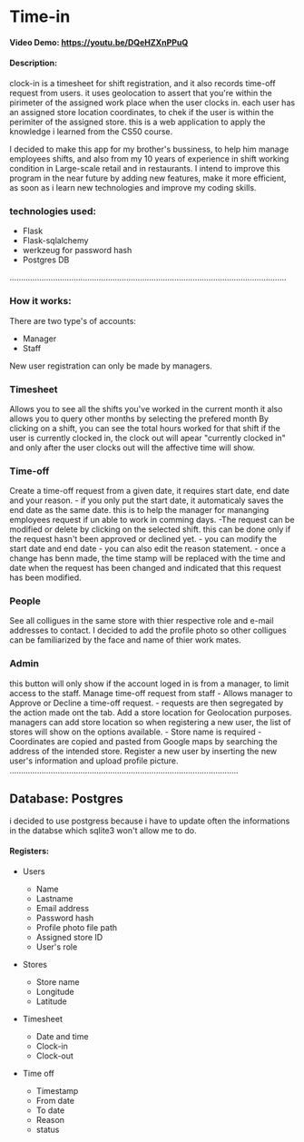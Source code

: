 # Time-in

#### Video Demo: https://youtu.be/DQeHZXnPPuQ

#### Description:

clock-in is a timesheet for shift registration, and it also records time-off request from users.
it uses geolocation to assert that you're within the pirimeter of the assigned work place when the user clocks in.
each user has an assigned store location coordinates, to chek if the user is within the perimiter of the assigned store.
this is a web application to apply the knowledge i learned from the CS50 course.

I decided to make this app for my brother's bussiness, to help him manage employees shifts, and also from my 10 years of experience in shift working condition in Large-scale retail and in restaurants.
I intend to improve this program in the near future by adding new features, make it more efficient, as soon as i learn new technologies and improve my coding skills.

### technologies used:
- Flask
- Flask-sqlalchemy
- werkzeug for password hash
- Postgres DB

.........................................................................................................................

### How it works:

There are two type's of accounts:
- Manager
- Staff

New user registration can only be made by managers.

### Timesheet
Allows you to see all the shifts you've worked in the current month
it also allows you to query other months by selecting the prefered month
By clicking on a shift, you can see the total hours worked for that shift
if the user is currently clocked in, the clock out will apear "currently clocked in" and only after the user clocks out will the affective time will show.


### Time-off
Create a time-off request from a given date, it requires start date, end date and your reason.
    - if you only put the start date, it automaticaly saves the end date as the same date.
    this is to help the manager for mananging employees request if un able to work in comming days.
-The request can be modified or delete by clicking on the selected shift. this can be done only if the request hasn't been approved or declined yet.
    - you can modify the start date and end date
    - you can also edit the reason statement.
      - once a change has benn made, the time stamp will be replaced with the time and date when the request has been changed and indicated that this request has been modified.

### People
See all colligues in the same store with thier respective role and e-mail addresses to contact. I decided to add the profile photo so other colligues can be familiarized by the face and name of thier work mates.

### Admin
this button will only show if the account loged in is from a manager, to limit access to the staff.
 Manage time-off request from staff
    -  Allows manager to Approve or Decline a time-off request.
    -  requests are then segregated by the action made ont the tab.
 Add a store location for Geolocation purposes.
  managers can add store location so when registering a new user, the list of stores will show on the options available.
    - Store name is required
    - Coordinates are copied and pasted from Google maps by searching the address of the intended store.
 Register a new user by inserting the new user's information and upload profile picture.
....................................................................................................

## Database: Postgres

i decided to use postgress because i have to update often the informations in the databse which sqlite3 won't allow me to do.

#### Registers:
 - Users
    - Name
    - Lastname
    - Email address
    - Password hash
    - Profile photo file path
    - Assigned store ID
    - User's role

- Stores
    - Store name
    - Longitude
    - Latitude

- Timesheet
    - Date and time
    - Clock-in
    - Clock-out

- Time off
    - Timestamp
    - From date
    - To date
    - Reason
    - status
